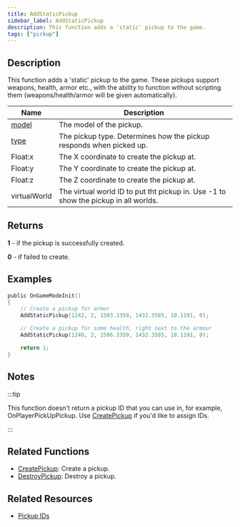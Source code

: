 ```yaml
---
title: AddStaticPickup
sidebar_label: AddStaticPickup
description: This function adds a 'static' pickup to the game.
tags: ["pickup"]
---
```


## Description

This function adds a 'static' pickup to the game. These pickups support weapons, health, armor etc., with the ability to function without scripting them (weapons/health/armor will be given automatically).

| Name                             | Description                                                                         |
|----------------------------------|-------------------------------------------------------------------------------------|
| [model](../resources/pickupids)  | The model of the pickup.                                                            |
| [type](../resources/pickuptypes) | The pickup type. Determines how the pickup responds when picked up.                 |
| Float:x                          | The X coordinate to create the pickup at.                                           |
| Float:y                          | The Y coordinate to create the pickup at.                                           |
| Float:z                          | The Z coordinate to create the pickup at.                                           |
| virtualWorld                     | The virtual world ID to put tht pickup in. Use -1 to show the pickup in all worlds. |

## Returns

**1** - if the pickup is successfully created.

**0** - if failed to create.

## Examples

```c
public OnGameModeInit()
{
    // Create a pickup for armor
    AddStaticPickup(1242, 2, 1503.3359, 1432.3585, 10.1191, 0);

    // Create a pickup for some health, right next to the armour
    AddStaticPickup(1240, 2, 1506.3359, 1432.3585, 10.1191, 0);

    return 1;
}
```

## Notes

:::tip

This function doesn't return a pickup ID that you can use in, for example, OnPlayerPickUpPickup. Use [CreatePickup](CreatePickup) if you'd like to assign IDs.

:::

## Related Functions

- [CreatePickup](CreatePickup): Create a pickup.
- [DestroyPickup](DestroyPickup): Destroy a pickup.

## Related Resources

- [Pickup IDs](../resources/pickupids)
